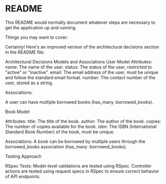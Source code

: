 # README

This README would normally document whatever steps are necessary to get the
application up and running.

Things you may want to cover:


Certainly! Here's an improved version of the architectural decisions section in the README file:

Architectural Decisions
Models and Associations
User Model
Attributes:
name: The name of the user.
status: The status of the user, restricted to "active" or "inactive".
email: The email address of the user, must be unique and follow the standard email format.
number: The contact number of the user, stored as a string.

Associations:

A user can have multiple borrowed books (has_many :borrowed_books).

Book Model

Attributes:
title: The title of the book.
author: The author of the book.
copies: The number of copies available for the book.
isbn: The ISBN (International Standard Book Number) of the book, must be unique.

Associations:
A book can be borrowed by multiple users through the borrowed_books association (has_many :borrowed_books).

Testing Approach

RSpec Tests:
Model-level validations are tested using RSpec.
Controller actions are tested using request specs in RSpec to ensure correct behavior of API endpoints.

